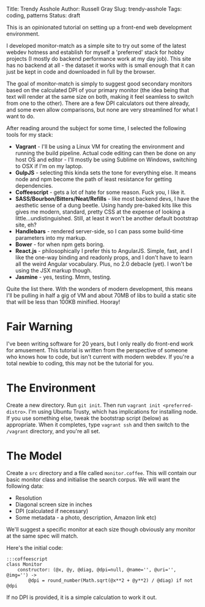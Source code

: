 Title: Trendy Asshole
Author: Russell Gray
Slug: trendy-asshole
Tags: coding, patterns
Status: draft

This is an opinionated tutorial on setting up a front-end web development environment.

I developed monitor-match as a simple site to try out some of the latest webdev hotness and establish for myself a 'preferred' stack for hobby projects (I mostly do backend performance work at my day job). This site has no backend at all - the dataset it works with is small enough that it can just be kept in code and downloaded in full by the browser.

The goal of monitor-match is simply to suggest good secondary monitors based on the calculated DPI of your primary monitor (the idea being that text will render at the same size on both, making it feel seamless to switch from one to the other). There are a few DPI calculators out there already, and some even allow comparisons, but none are very streamlined for what I want to do.

After reading around the subject for some time, I selected the following tools for my stack:

* **Vagrant** - I'll be using a Linux VM for creating the environment and running the build pipeline. Actual code editing can then be done on any host OS and editor - I'll mostly be using Sublime on Windows, switching to OSX if I'm on my laptop.
* **GulpJS** - selecting this kinda sets the tone for everything else. It means node and npm become the path of least resistance for getting dependencies.
* **Coffeescript** - gets a lot of hate for some reason. Fuck you, I like it.
* **SASS/Bourbon/Bitters/Neat/Refills** - like most backend devs, I have the aesthetic sense of a dung beetle. Using handy pre-baked kits like this gives me modern, standard, pretty CSS at the expense of looking a little...undistinguished. Still, at least it won't be another default bootstrap site, eh?
* **Handlebars** - rendered server-side, so I can pass some build-time parameters into my markup.
* **Bower** - for when npm gets boring.
* **React.js** - philosophically I prefer this to AngularJS. Simple, fast, and I like the one-way binding and readonly props, and I don't have to learn all the weird Angular vocabulary. Plus, no 2.0 debacle (yet). I won't be using the JSX markup though.
* **Jasmine** - yes, testing. Mmm, testing.

Quite the list there. With the wonders of modern development, this means I'll be pulling in half a gig of VM and about 70MB of libs to build a static site that will be less than 100KB minified. Hooray!
# Fair Warning
I've been writing software for 20 years, but I only really do front-end work for amusement. This tutorial is written from the perspective of someone who knows how to code, but isn't current with modern webdev. If you're a total newbie to coding, this may not be the tutorial for you.
# The Environment
Create a new directory. Run `git init`. Then run `vagrant init <preferred-distro>`. I'm using Ubuntu Trusty, which has implications for installing node. If you use something else, tweak the bootstrap script (below) as appropriate. When it completes, type `vagrant ssh` and then switch to the `/vagrant` directory, and you're all set.
# The Model
Create a `src` directory and a file called `monitor.coffee`. This will contain our basic monitor class and initialise the search corpus. We will want the following data:

* Resolution
* Diagonal screen size in inches
* DPI (calculated if necessary)
* Some metadata - a photo, description, Amazon link etc)

We'll suggest a specific monitor at each size though obviously any monitor at the same spec will match.

Here's the initial code:

	:::coffeescript
    class Monitor
        constructor: (@x, @y, @diag, @dpi=null, @name='', @uri='', @img='') ->
            @dpi = round_number(Math.sqrt(@x**2 + @y**2) / @diag) if not @dpi

If no DPI is provided, it is a simple calculation to work it out.